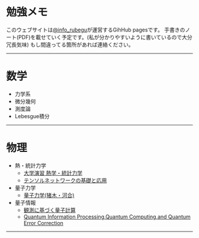 # 勉強メモ

このウェブサイトは[@info_rubegu](https://twitter.com/info_rubegu)が運営するGihHub pagesです。
手書きのノート(PDF)を載せていく予定です。(私が分かりやすいように書いているので大分冗長気味)
もし間違ってる箇所があれば連絡ください。

***
# 数学
- 力学系
- 微分幾何
- 測度論
- Lebesgue積分

***
# 物理
- 熱・統計力学
    - [大学演習 熱学・統計力学](https://yuuki-ichimiya.github.io/Physics/Thermal_Statistical_Mechanics/978_4785380328)
    - [テンソルネットワークの基礎と応用](https://yuuki-ichimiya.github.io/Physics/Thermal_Statistical_Mechanics/978_4781915159)
- 量子力学
    - [量子力学(猪木・河合)](https://yuuki-ichimiya.github.io/Physics/Quantum_Mechanics/978_4061532090)
- 量子情報
    - [観測に基づく量子計算](https://yuuki-ichimiya.github.io/Physics/Quantum_Information/978_4339028706)
    - [Quantum Information Processing,Quantum Computing,and Quantum Error Correction](https://yuuki-ichimiya.github.io/Physics/Quantum_Information/978_0128219829)


***



